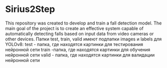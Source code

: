# Sirius2Step
This repository was created to develop and train a fall detection model. The main goal of the project is to create an effective system capable of automatically detecting falls based on input data from video cameras or other devices.
Папки test, train, valid имеют подпапки images и labels для YOLOv8:
test - папка, где находятся картинки для тестирования нейронной сети
train -папка, где находятся картинки для обучения нейронной сети
valid - папка, где находятся картинки для валидации нейронной сети
